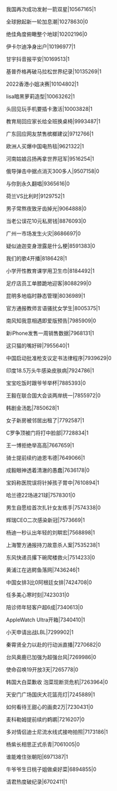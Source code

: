 我国再次成功发射一箭双星|10567165|1

全球掀起新一轮加息潮|10278630|0

绝佳角度俯瞰整个地球|10202196|0

伊卡尔迪净身出户|10196977|1

甘宇抖音报平安|10169513|1

基普乔格再破马拉松世界纪录|10135269|1

2022香港小姐决赛|10104802|1

lisa暗黑萝莉造型|10063262|1

头回见玩手机要插卡激活|10003828|1

教育局回应家长给全班换桌椅|9993487|1

广东回应网友禁售槟榔建议|9712766|1

欧洲人买爆中国电热毯|9621322|1

河南姑娘吕扬再拿世界冠军|9516254|1

俄导弹击中据点消灭300多人|9507158|0

与你到永久翻唱|9365616|0

荷兰VS比利时|9129752|1

男子常熬夜致牙齿掉光|9064888|0

当老公误花10元私房钱|8876093|0

广州一市场发生火灾|8686697|0

疑似迪迦变身泄露是什么梗|8591383|0

我们的歌4开播|8186428|1

小学开性教育课学用卫生巾|8184492|1

足疗店员工单膝跪地迎客|8088299|0

昆明多地临时静态管理|8036989|1

官方通报教师言语骚扰女学生|8005375|1

南风知我意相遇即爱版预告|7985909|0

新iPhone发售一周销售数据|7968131|1

这只猫的嘴好碎|7955640|1

中国启动批准枪支议定书法律程序|7939629|0

印度18.5万头牛感染皮肤病|7924786|1

宝宝吃饭时跟爷爷举杯|7885393|0

王毅在联合国大会谈两岸统一|7855972|0

韩剧金汤匙|7850628|1

女子新房被邻居出租了|7792587|1

C罗争顶被门将打中脸部|7728834|1

王一博拒绝举高高|7667659|1

骑士提前续约迪恩韦德|7649066|1

成毅眼神透着清澈的愚蠢|7636178|0

宝妈称医院误将针掉孩子胃中|7610894|1

哈兰德22场进21球|7578301|0

男生自愿给首次扎针女友练手|7574338|0

辉瑞CEO二次感染新冠|7573669|1

杨迪一秒认出年轻的刘畊宏|7568898|1

上海警方通报持刀故意杀人案|7535238|1

东风快递员撂下碗爬楼救火|7514233|0

黄浦江在逃鳄鱼落网|7436246|1

中国女排3比0阿根廷女排|7424708|0

任多美心寒时刻|7423031|0

陪诊师年轻客户超6成|7340613|0

AppleWatch Ultra开箱|7340410|1

小天申请出战LBL|7299902|1

秦霄贤全力以赴的行动派直播|7270682|0

台风奥鹿已加强为超强台风|7269986|0

使命召唤19开放3天|7265778|0

韩国大白菜歉收 泡菜现断货危机|7263964|0

天安门广场国庆大花篮亮灯|7245889|1

如何看待王甜心的画卖2万|7230431|0

麦科勒姆提前续约鹈鹕|7216207|0

多对情侣迪士尼流水线式接吻拍照|7173186|1

杨紫长相思正式杀青|7061005|0

谁能难住张朝阳|6971387|1

牛爷爷生日桃子姐做桌好菜|6894855|0

请君热度破纪录|6702411|1

